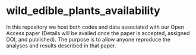 # wild_edible_plants_availability

In this repository we host both codes and data associated with our Open Access paper (Details will be availed once the paper is accepted, assigned DOI, and published). The purpose is to allow anyone reproduce the analyses and results described in that paper.
